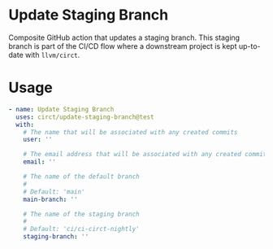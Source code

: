 # Update Staging Branch

Composite GitHub action that updates a staging branch.  This staging branch is
part of the CI/CD flow where a downstream project is kept up-to-date with
`llvm/circt`.

# Usage

```yaml
- name: Update Staging Branch
  uses: circt/update-staging-branch@test
  with:
    # The name that will be associated with any created commits
    user: ''

    # The email address that will be associated with any created commits
    email: ''

    # The name of the default branch
    #
    # Default: 'main'
    main-branch: ''

    # The name of the staging branch
    #
    # Default: 'ci/ci-circt-nightly'
    staging-branch: ''
```
